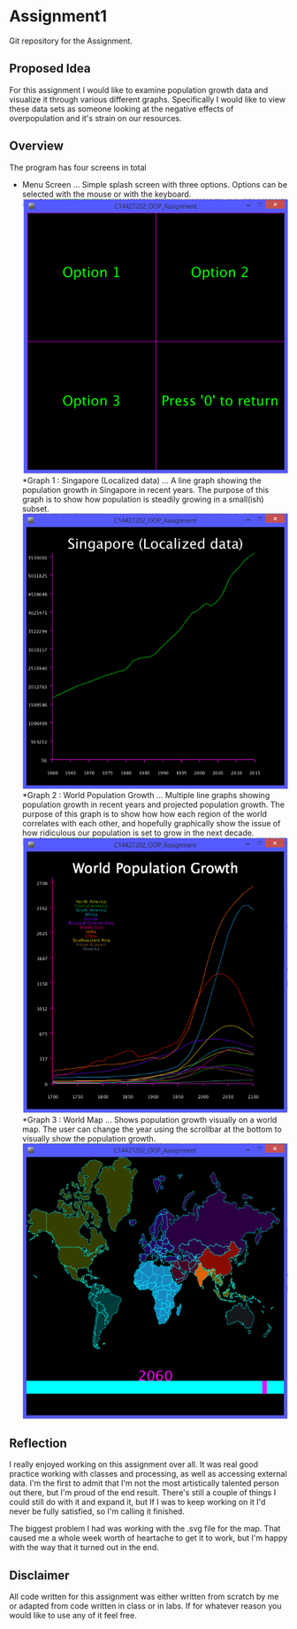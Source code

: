# Assignment1
Git repository for the Assignment.

## Proposed Idea
For this assignment I would like to examine population growth data and visualize it through various different graphs. Specifically I would like to view these data sets as someone looking at the negative effects of overpopulation and it's strain on our resources.

## Overview
The program has four screens in total

* Menu Screen
... Simple splash screen with three options. Options can be selected with the mouse or with the keyboard.
![Sketch](https://github.com/Smythy411/Assignment1/blob/master/images/Menu.PNG)
*Graph 1 : Singapore (Localized data)
... A line graph showing the population growth in Singapore in recent years. The purpose of this graph is to show how population is steadily growing in a small(ish) subset.
![Sketch](https://github.com/Smythy411/Assignment1/blob/master/images/Graph1.PNG)
*Graph 2 : World Population Growth
... Multiple line graphs showing population growth in recent years and projected population growth. The purpose of this graph is to show how how each region of the world correlates with each other, and hopefully graphically show the issue of how ridiculous our population is set to grow in the next decade.
![Sketch](https://github.com/Smythy411/Assignment1/blob/master/images/Graph2.PNG)
*Graph 3 : World Map
... Shows population growth visually on a world map. The user can change the year using the scrollbar at the bottom to visually show the population growth.
![Sketch](https://github.com/Smythy411/Assignment1/blob/master/images/Graph3.PNG)

## Reflection
I really enjoyed working on this assignment over all. It was real good practice working with classes and processing, as well as accessing external data. I'm the first to admit that I'm not the most artistically talented person out there, but I'm proud of the end result. There's still a couple of things I could still do with it and expand it, but If I was to keep working on it I'd never be fully satisfied, so I'm calling it finished.

The biggest problem I had was working with the .svg file for the map. That caused me a whole week worth of heartache to get it to work, but I'm happy with the way that it turned out in the end.

## Disclaimer
All code written for this assignment was either written from scratch by me or adapted from code written in class or in labs. If for whatever reason you would like to use any of it feel free.
